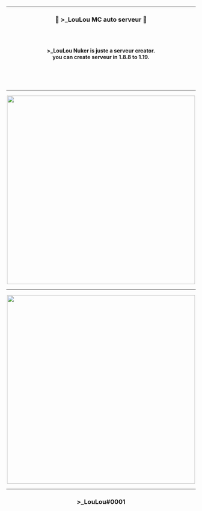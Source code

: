 -----

### <p align="center">💨 >_LouLou MC auto serveur 💨</p>

<br><br>
<p align="center">
<strong>
>_LouLou Nuker is juste a serveur creator.
<br>
you can create serveur in 1.8.8 to 1.19.
<br><br><br>
</strong>
</p>
<br>

-----


<p align="center">
<img src="https://cdn.discordapp.com/attachments/955100661488447509/997897652794556516/unknown.png", width="500", height="500">
</p>

-----

<p align="center">
<img src="https://cdn.discordapp.com/attachments/955100661488447509/997897637418242118/unknown.png", width="500", height="500">
</p>

-----

### <p align="center">>_LouLou#0001</p>
